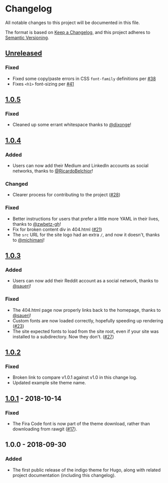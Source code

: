 # Changelog
All notable changes to this project will be documented in this file.

The format is based on [Keep a Changelog](https://keepachangelog.com/en/1.0.0/),
and this project adheres to [Semantic Versioning](https://semver.org/spec/v2.0.0.html).

## [Unreleased]
### Fixed
- Fixed some copy/paste errors in CSS `font-family` definitions per [#38](https://github.com/AngeloStavrow/indigo/issues/38)
- Fixes `<h1>` font-sizing per [#41](https://github.com/AngeloStavrow/indigo/issues/41)

## [1.0.5]
### Fixed
- Cleaned up some errant whitespace thanks to [@dixonge](https://github.com/dixonge)!

## [1.0.4]
### Added
- Users can now add their Medium and LinkedIn accounts as social networks, thanks to [@RicardoBelchior](https://github.com/RicardoBelchior)!

### Changed
- Clearer process for contributing to the project ([#28](https://github.com/AngeloStavrow/indigo/issues/28))

### Fixed
- Better instructions for users that prefer a little more YAML in their lives, thanks to [@zwbetz-gh](https://github.com/zwbetz-gh)!
- Fix for broken content div in 404.html ([#21](https://github.com/AngeloStavrow/indigo/issues/21))
- The `src` URL for the site logo had an extra `/`, and now it doesn't, thanks to [@michimani](https://github.com/michimani)!

## [1.0.3]
### Added
- Users can now add their Reddit account as a social network, thanks to [@sauerj](https://github.com/sauerj)!

### Fixed
- The 404.html page now properly links back to the homepage, thanks to [@sauerj](https://github.com/sauerj)!
- Custom fonts are now loaded correctly, hopefully speeding up rendering ([#23](https://github.com/AngeloStavrow/indigo/issues/23))
- The site expected fonts to load from the site root, even if your site was installed to a subdirectory. Now they don't. ([#27](https://github.com/AngeloStavrow/indigo/issues/27))

## [1.0.2]
### Fixed
- Broken link to compare v1.0.1 against v1.0 in this change log.
- Updated example site theme name.

## [1.0.1] - 2018-10-14
### Fixed
- The Fira Code font is now part of the theme download, rather than downloading from rawgit ([#17](https://github.com/AngeloStavrow/indigo/issues/17)).

## 1.0.0 - 2018-09-30
### Added
- The first public release of the indigo theme for Hugo, along with related project documentation (including this changelog).

[Unreleased]: https://github.com/AngeloStavrow/indigo/compare/v1.0.5...HEAD
[1.0.5]: https://github.com/AngeloStavrow/indigo/compare/v1.0.4...v1.0.5
[1.0.4]: https://github.com/AngeloStavrow/indigo/compare/v1.0.3...v1.0.4
[1.0.3]: https://github.com/AngeloStavrow/indigo/compare/v1.0.2...v1.0.3
[1.0.2]: https://github.com/AngeloStavrow/indigo/compare/v1.0.1...v1.0.2
[1.0.1]: https://github.com/AngeloStavrow/indigo/compare/v1.0...v1.0.1
